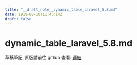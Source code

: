 ```yaml
---
title: "__draft_note__dynamic_table_laravel_5.8.md"
date: 1919-08-10T11:45:14Z
draft: false
---
```


# dynamic_table_laravel_5.8.md

草稿筆記, 原版請前往 github 查看: [連結](https:/github.com/tinghaolai/just-random-note/blob/master/laravel/dynamic_table_laravel_5.8.md)